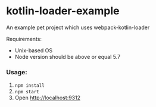 # kotlin-loader-example
An example pet project which uses webpack-kotlin-loader

Requirements:
* Unix-based OS
* Node version should be above or equal 5.7

### Usage:
1. `npm install`
2. `npm start`
3. Open [http://localhost:9312](http://localhost:9312)
